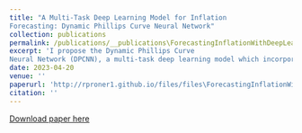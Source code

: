 ```yaml
---
title: "A Multi-Task Deep Learning Model for Inflation
Forecasting: Dynamic Phillips Curve Neural Network"
collection: publications
permalink: /publications/__publications\ForecastingInflationWithDeepLearning.md
excerpt: 'I propose the Dynamic Phillips Curve
Neural Network (DPCNN), a multi-task deep learning model which incorporates longterm business cycle dynamics using long short-term memory (LSTM) layers.'
date: 2023-04-20
venue: ''
paperurl: 'http://rproner1.github.io/files/files\ForecastingInflationWithDeepLearning.pdf'
citation: ''
---
```


[Download paper here](http://rproner1.github.io/files/ForecastingInflationWithDeepLearning.pdf)
